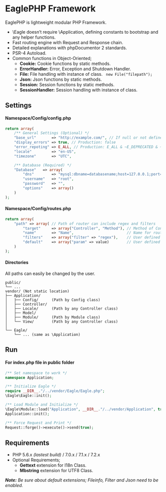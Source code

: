 # EaglePHP Framework

EaglePHP is lightweight modular PHP Framework.

* \Eagle doesn’t require \Application, defining constants to bootstrap and any helper functions.
* Fast routing engine with Request and Response chain.
* Detailed explanations with phpDocumentor 2 standards.
* PSR-4 Autoload.
* Common functions in Object-Oriented;
    * **Cookie:** Cookie functions by static methods.
    * **ErrorHandler:** Error, Exception and Shutdown Handler.
    * **File:** File handling with instance of class. ``` new File("filepath");```
    * **Json:** Json functions by static methods.
    * **Session:** Session functions by static methods.
    * **SessionHandler:** Session handling with instance of class.


## Settings

#### Namespace/Config/config.php

```PHP
return array(
    /** General Settings (Optional) */
    "base_url"       => "http://example.com/", // If null or not defined then auto detect
    "display_errors" => true, // Production: false
    "error_repoting" => E_ALL, // Production: E_ALL & ~E_DEPRECATED & ~E_STRICT
    "locale"         => "en-US",
    "timezone"       => "UTC",

    /** Database (Required) */
    "Database"   => array(
        "dns"        => "mysql:dbname=databasename;host=127.0.0.1;port=3306;charset=utf8",
        "username"   => "root",
        "password"   => "",
        "options"    => array()
    )
);
```
#### Namespace/Config/routes.php

```PHP
return array(
    "path" => array( // Path of router can include regex and filters
        "target"     => array("Controller", "Method"), // Method of Controller
        "name"       => "Name",                        // Name for route (optional)
        "filters"    => array("filter" => "regex"),    // User defined filters (optional)
        "default"    => array("param" => value)        // User defined default parameters (optional)
    )
);
```

#### Directories
All paths can easily be changed by the user.
```
public/
└── ...
vendor/	(Not static location)
├── Application/
│   ├── Config/      (Path by Config class)
│   ├── Controller/
│   ├── Locale/      (Path by any Controller class)
│   ├── Model/
│   ├── Module/      (Path by Module class)
│   └── View/        (Path by any Controller class)
│
└── Eagle/
    └── ... (same as \Application)
```


## Run

#### For index.php file in public folder

```PHP
/** Set namespace to work */
namespace Application;

/** Initialize Eagle */
require __DIR__."/../vendor/Eagle/Eagle.php";
\Eagle\Eagle::init();

/** Load Module and Initialize */
\Eagle\Module::load("Application", __DIR__."/../vendor/Application", true);
Application::init();

/** Force Request and Print */
Request::forge()->execute()->send(true);
```


## Requirements

* PHP 5.6.x *(lastest build)* / 7.0.x / 7.1.x / 7.2.x
* Optional Requirements;
    * **Gettext** extension for I18n Class.
    * **Mbstring** extension for UTF8 Class.

*__Note:__ Be sure about default extensions; Fileinfo, Filter and Json need to be enabled.*
